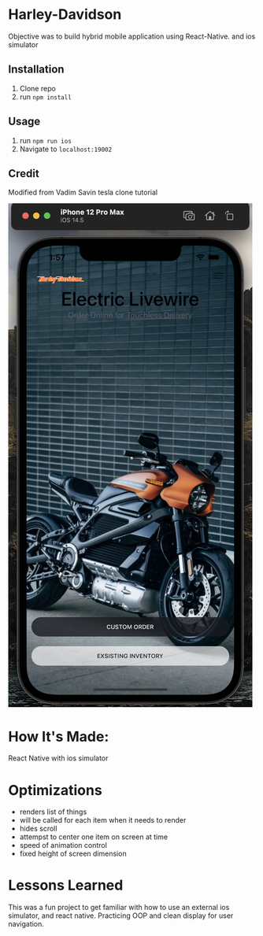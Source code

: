 # Harley-Davidson
Objective was to build hybrid mobile application using React-Native. and ios simulator 

## Installation

1. Clone repo
2. run `npm install`

## Usage

1. run `npm run ios`
2. Navigate to `localhost:19002`

## Credit

Modified from Vadim Savin tesla clone tutorial 

![ screenshot of application](https://github.com/asiahbennettdev/Harley-Davidson/blob/master/assets/images/livewire.png)


# How It's Made:
React Native with ios simulator 

# Optimizations
* renders list of things 
* will be called for each item when it needs to render 
* hides scroll 
* attempst to center one item on screen at time
* speed of animation control
* fixed height of screen dimension 


# Lessons Learned 
This was a fun project to get familiar with how to use an external ios simulator, and react native. Practicing OOP and clean display for user navigation. 
